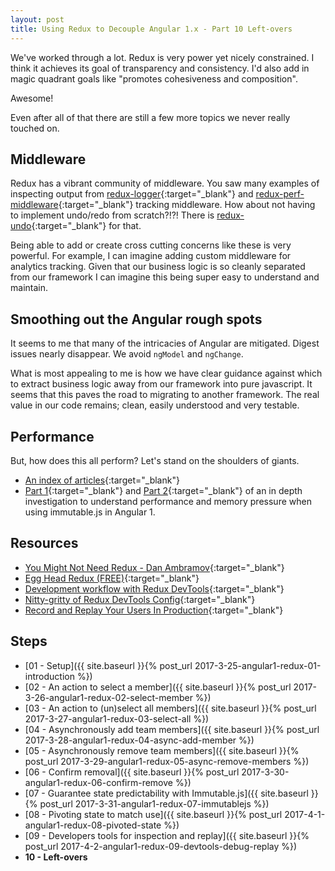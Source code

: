 ```yaml
---
layout: post
title: Using Redux to Decouple Angular 1.x - Part 10 Left-overs
---
```


We've worked through a lot. Redux is very power yet nicely constrained. I
think it achieves its goal of transparency and consistency. I'd also add in magic
quadrant goals like "promotes cohesiveness and composition".

Awesome!

Even after all of that there are still a few more topics we never really touched on.

## Middleware
Redux has a vibrant community of middleware. You saw many examples of inspecting output from
[redux-logger](https://github.com/evgenyrodionov/redux-logger){:target="_blank"}
and [redux-perf-middleware](https://github.com/AvraamMavridis/redux-perf-middleware){:target="_blank"} 
tracking middleware. How about not having to implement undo/redo from scratch?!?! 
There is [redux-undo](https://github.com/omnidan/redux-undo){:target="_blank"} for that.
                     
Being able to add or create cross cutting concerns like these is very powerful. 
For example, I can imagine adding custom middleware for analytics tracking. 
Given that our business logic is so cleanly separated from our framework I can imagine this 
being super easy to understand and maintain.

## Smoothing out the Angular rough spots
It seems to me that many of the intricacies of Angular are mitigated. Digest issues nearly disappear.
We avoid `ngModel` and `ngChange`.

What is most appealing to me is how we have clear guidance against which to extract business logic away from our framework 
into pure javascript. It seems that this paves the road to migrating to another framework. The real value
in our code remains; clean, easily understood and very testable.

## Performance
But, how does this all perform? Let's stand on the shoulders of giants.

* [An index of articles](http://redux.js.org/docs/faq/Performance.html){:target="_blank"}
* [Part 1](http://blog.mgechev.com/2015/03/02/immutability-in-angularjs-immutablejs/){:target="_blank"}
and [Part 2](http://blog.mgechev.com/2015/04/11/immutability-in-angularjs-immutablejs-part-2/){:target="_blank"} 
of an in depth investigation to understand performance and memory pressure when using immutable.js in Angular 1.

## Resources
* [You Might Not Need Redux - Dan Ambramov](https://medium.com/@dan_abramov/you-might-not-need-redux-be46360cf367){:target="_blank"}
* [Egg Head Redux (FREE)](https://egghead.io/courses/getting-started-with-redux){:target="_blank"}
* [Development workflow with Redux DevTools](https://medium.com/@zalmoxis/improve-your-development-workflow-with-redux-devtools-extension-f0379227ff83#.azpoucmg4){:target="_blank"}
* [Nitty-gritty of Redux DevTools Config](https://github.com/zalmoxisus/redux-devtools-extension/issues/270){:target="_blank"}
* [Record and Replay Your Users In Production](https://logrocket.com/){:target="_blank"}
 
## Steps
* [01 - Setup]({{ site.baseurl }}{% post_url 2017-3-25-angular1-redux-01-introduction %})
* [02 - An action to select a member]({{ site.baseurl }}{% post_url 2017-3-26-angular1-redux-02-select-member %})
* [03 - An action to (un)select all members]({{ site.baseurl }}{% post_url 2017-3-27-angular1-redux-03-select-all %})
* [04 - Asynchronously add team members]({{ site.baseurl }}{% post_url 2017-3-28-angular1-redux-04-async-add-member %})
* [05 - Asynchronously remove team members]({{ site.baseurl }}{% post_url 2017-3-29-angular1-redux-05-async-remove-members %})
* [06 - Confirm removal]({{ site.baseurl }}{% post_url 2017-3-30-angular1-redux-06-confirm-remove %})
* [07 - Guarantee state predictability with Immutable.js]({{ site.baseurl }}{% post_url 2017-3-31-angular1-redux-07-immutablejs %})
* [08 - Pivoting state to match use]({{ site.baseurl }}{% post_url 2017-4-1-angular1-redux-08-pivoted-state %})
* [09 - Developers tools for inspection and replay]({{ site.baseurl }}{% post_url 2017-4-2-angular1-redux-09-devtools-debug-replay %})
* **10 - Left-overs**
